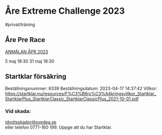 # Åre Extreme Challenge 2023

#privat/träning

## Åre Pre Race
[ANMÄLAN ÅPR 2023](https://docs.google.com/forms/d/e/1FAIpQLSeqGWxKgf6knKJyEC9JTnAbGMtSFz1CTD9DkchIP6cvnEBubA/viewform)

5 maj 18:30
31 maj 18:30

## Startklar försäkring
Beställningsnummer: 6339
Beställningsdatum: 2023-04-17 14:37:42
Villkor: https://startklar.nu/resources/F%C3%B6rs%C3%A4kringsvillkor_Startklar_StartklarPlus_StartklarClassic_StartklarClassicPlus_2021-10-01.pdf

### Vid skada: 
[idrottsskador@svedea.se](mailto:idrottsskador@svedea.se)  
eller telefon 0771-160 199. 
Uppge att du har Startklar.